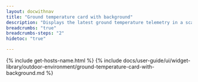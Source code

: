 ```yaml
---
layout: docwithnav
title: "Ground temperature card with background"
description: "Displays the latest ground temperature telemetry in a scalable rectangle card with the background image."
breadcrumbs: "true"
breadcrumbs-steps: "2"
hidetoc: "true"

---
```

{% include get-hosts-name.html %}
{% include docs/user-guide/ui/widget-library/outdoor-environment/ground-temperature-card-with-background.md %}
